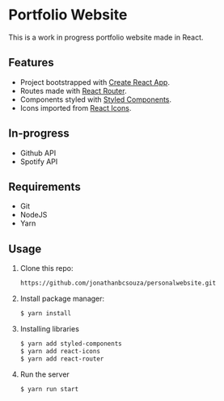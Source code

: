 # Portfolio Website

This is a work in progress portfolio website made in React.

## Features

- Project bootstrapped with [Create React App](https://github.com/facebook/create-react-app).
- Routes made with [React Router](https://reactrouter.com/web/guides/quick-start).
- Components styled with [Styled Components](https://styled-components.com/).
- Icons imported from [React Icons](https://react-icons.github.io/react-icons/).

## In-progress
- Github API
- Spotify API

## Requirements

- Git
- NodeJS
- Yarn

## Usage

1.  Clone this repo:

    ```sh
    https://github.com/jonathanbcsouza/personalwebsite.git
    ```

2.  Install package manager:

    ```sh
    $ yarn install
    ```

3.  Installing libraries

    ```sh
    $ yarn add styled-components
    $ yarn add react-icons
    $ yarn add react-router
    ```

4.  Run the server

    ```
    $ yarn run start
